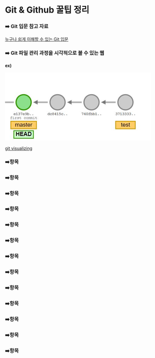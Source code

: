 # Git & Github 꿀팁 정리

### :arrow_right: Git 입문 참고 자료

[누구나 쉽게 이해할 수 있는 Git 입문](https://backlog.com/git-tutorial/kr/)



### :arrow_right: Git 파일 관리 과정을 시각적으로 볼 수 있는 웹

__ex)__

![ff_merge](../assets/ff_merge.png)

[git visualizing](https://git-school.github.io/visualizing-git/)



### :arrow_right:항목





### :arrow_right:항목





### :arrow_right:항목





### :arrow_right:항목





### :arrow_right:항목





### :arrow_right:항목





### :arrow_right:항목





### :arrow_right:항목





### :arrow_right:항목





### :arrow_right:항목





### :arrow_right:항목





### :arrow_right:항목





### :arrow_right:항목
